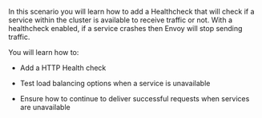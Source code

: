 In this scenario you will learn how to add a Healthcheck that will check if a service within the cluster is available to receive traffic or not. With a healthcheck enabled, if a service crashes then Envoy will stop sending traffic.

You will learn how to:

* Add a HTTP Health check 

* Test load balancing options when a service is unavailable

* Ensure how to continue to deliver successful requests when services are unavailable


